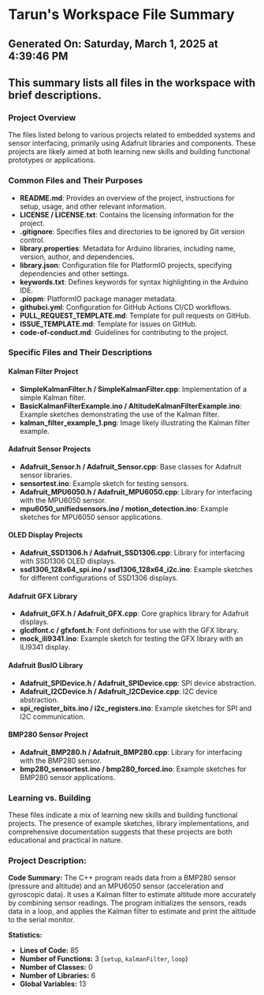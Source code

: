 # Tarun's Workspace File Summary
## Generated On: Saturday, March 1, 2025 at 4:39:46 PM
This summary lists all files in the workspace with brief descriptions.
---
### Project Overview
The files listed belong to various projects related to embedded systems and sensor interfacing, primarily using Adafruit libraries and components. These projects are likely aimed at both learning new skills and building functional prototypes or applications.

### Common Files and Their Purposes

- **README.md**: Provides an overview of the project, instructions for setup, usage, and other relevant information.
- **LICENSE / LICENSE.txt**: Contains the licensing information for the project.
- **.gitignore**: Specifies files and directories to be ignored by Git version control.
- **library.properties**: Metadata for Arduino libraries, including name, version, author, and dependencies.
- **library.json**: Configuration file for PlatformIO projects, specifying dependencies and other settings.
- **keywords.txt**: Defines keywords for syntax highlighting in the Arduino IDE.
- **.piopm**: PlatformIO package manager metadata.
- **githubci.yml**: Configuration for GitHub Actions CI/CD workflows.
- **PULL_REQUEST_TEMPLATE.md**: Template for pull requests on GitHub.
- **ISSUE_TEMPLATE.md**: Template for issues on GitHub.
- **code-of-conduct.md**: Guidelines for contributing to the project.

### Specific Files and Their Descriptions

#### Kalman Filter Project
- **SimpleKalmanFilter.h / SimpleKalmanFilter.cpp**: Implementation of a simple Kalman filter.
- **BasicKalmanFilterExample.ino / AltitudeKalmanFilterExample.ino**: Example sketches demonstrating the use of the Kalman filter.
- **kalman_filter_example_1.png**: Image likely illustrating the Kalman filter example.

#### Adafruit Sensor Projects
- **Adafruit_Sensor.h / Adafruit_Sensor.cpp**: Base classes for Adafruit sensor libraries.
- **sensortest.ino**: Example sketch for testing sensors.
- **Adafruit_MPU6050.h / Adafruit_MPU6050.cpp**: Library for interfacing with the MPU6050 sensor.
- **mpu6050_unifiedsensors.ino / motion_detection.ino**: Example sketches for MPU6050 sensor applications.

#### OLED Display Projects
- **Adafruit_SSD1306.h / Adafruit_SSD1306.cpp**: Library for interfacing with SSD1306 OLED displays.
- **ssd1306_128x64_spi.ino / ssd1306_128x64_i2c.ino**: Example sketches for different configurations of SSD1306 displays.

#### Adafruit GFX Library
- **Adafruit_GFX.h / Adafruit_GFX.cpp**: Core graphics library for Adafruit displays.
- **glcdfont.c / gfxfont.h**: Font definitions for use with the GFX library.
- **mock_ili9341.ino**: Example sketch for testing the GFX library with an ILI9341 display.

#### Adafruit BusIO Library
- **Adafruit_SPIDevice.h / Adafruit_SPIDevice.cpp**: SPI device abstraction.
- **Adafruit_I2CDevice.h / Adafruit_I2CDevice.cpp**: I2C device abstraction.
- **spi_register_bits.ino / i2c_registers.ino**: Example sketches for SPI and I2C communication.

#### BMP280 Sensor Project
- **Adafruit_BMP280.h / Adafruit_BMP280.cpp**: Library for interfacing with the BMP280 sensor.
- **bmp280_sensortest.ino / bmp280_forced.ino**: Example sketches for BMP280 sensor applications.

### Learning vs. Building
These files indicate a mix of learning new skills and building functional projects. The presence of example sketches, library implementations, and comprehensive documentation suggests that these projects are both educational and practical in nature. 
### Project Description:
 **Code Summary:**
The C++ program reads data from a BMP280 sensor (pressure and altitude) and an MPU6050 sensor (acceleration and gyroscopic data). It uses a Kalman filter to estimate altitude more accurately by combining sensor readings. The program initializes the sensors, reads data in a loop, and applies the Kalman filter to estimate and print the altitude to the serial monitor.

**Statistics:**
- **Lines of Code:** 85
- **Number of Functions:** 3 (`setup`, `kalmanFilter`, `loop`)
- **Number of Classes:** 0
- **Number of Libraries:** 6
- **Global Variables:** 13
